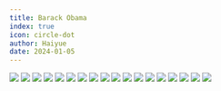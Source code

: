 ```yaml
---
title: Barack Obama
index: true
icon: circle-dot
author: Haiyue
date: 2024-01-05
---
```


![](/data/english/reading/K-BarackObama/001.jpg)
![](/data/english/reading/K-BarackObama/002.jpg)
![](/data/english/reading/K-BarackObama/003.jpg)
![](/data/english/reading/K-BarackObama/004.jpg)
![](/data/english/reading/K-BarackObama/005.jpg)
![](/data/english/reading/K-BarackObama/006.jpg)
![](/data/english/reading/K-BarackObama/007.jpg)
![](/data/english/reading/K-BarackObama/008.jpg)
![](/data/english/reading/K-BarackObama/009.jpg)
![](/data/english/reading/K-BarackObama/010.jpg)
![](/data/english/reading/K-BarackObama/011.jpg)
![](/data/english/reading/K-BarackObama/012.jpg)
![](/data/english/reading/K-BarackObama/013.jpg)
![](/data/english/reading/K-BarackObama/014.jpg)
![](/data/english/reading/K-BarackObama/015.jpg)
![](/data/english/reading/K-BarackObama/016.jpg)
![](/data/english/reading/K-BarackObama/017.jpg)
![](/data/english/reading/K-BarackObama/018.jpg)